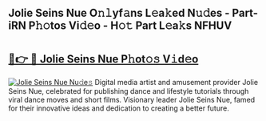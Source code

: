 ## Jolie Seins Nue O𝚗𝚕yf𝚊ns L𝚎a𝚔ed N𝚞𝚍es - Part-iRN P𝚑𝚘tos Vi𝚍𝚎o - H𝚘𝚝 Part L𝚎a𝚔s NFHUV

# <h2><a href="http://kf6gfb.oniu.top/?m=Jolie+Seins+Nue">🔗👉 🔴 Jolie Seins Nue P𝚑ot𝚘𝚜 V𝚒d𝚎o</a></h2>

[![Jolie Seins Nue Nu𝚍e𝚜](https://i.imgur.com/0qMVB7G.gif)](http://kf6gfb.oniu.top/?m=Jolie+Seins+Nue)
Digital media artist and amusement provider Jolie Seins Nue, celebrated for publishing dance and lifestyle tutorials through viral dance moves and short films. Visionary leader Jolie Seins Nue, famed for their innovative ideas and dedication to creating a better future.  
